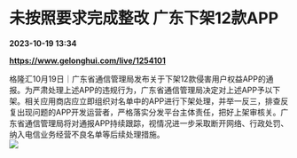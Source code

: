 # 未按照要求完成整改 广东下架12款APP

**2023-10-19 13:34**

**https://www.gelonghui.com/live/1254101**

格隆汇10月19日｜广东省通信管理局发布关于下架12款侵害用户权益APP的通报。为严肃处理上述APP的违规行为，广东省通信管理局决定对上述APP予以下架。相关应用商店应立即组织对名单中的APP进行下架处理，并举一反三，排查反复出现问题的APP开发运营者，严格落实分发平台主体责任，把好上架审核关。广东省通信管理局将对通报APP持续跟踪，视情况进一步采取断开网络、行政处罚、纳入电信业务经营不良名单等后续处理措施。  
![](https://img3.gelonghui.com/fd0e6-a7e1a9db-cb06-4418-a674-c0dbf0096aaa.jpg)
